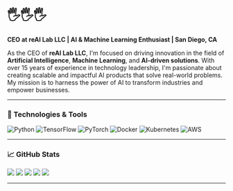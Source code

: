 # 🖐🖐🖐 
**CEO at reAI Lab LLC | AI & Machine Learning Enthusiast | San Diego, CA**

As the CEO of **reAI Lab LLC**, I'm focused on driving innovation in the field of **Artificial Intelligence**, **Machine Learning**, and **AI-driven solutions**. With over 15 years of experience in technology leadership, I'm passionate about creating scalable and impactful AI products that solve real-world problems. My mission is to harness the power of AI to transform industries and empower businesses.

---

### 🚀 Technologies & Tools

![Python](https://img.shields.io/badge/Python-3.9+-blue?style=flat&logo=python)
![TensorFlow](https://img.shields.io/badge/TensorFlow-2.5+-green?style=flat&logo=tensorflow)
![PyTorch](https://img.shields.io/badge/PyTorch-1.9+-red?style=flat&logo=pytorch)
![Docker](https://img.shields.io/badge/Docker-20+-blue?style=flat&logo=docker)
![Kubernetes](https://img.shields.io/badge/Kubernetes-1.20+-blue?style=flat&logo=kubernetes)
![AWS](https://img.shields.io/badge/AWS-Cloud-orange?style=flat&logo=aws)

---

### 📈 GitHub Stats

![](https://github-profile-summary-cards.vercel.app/api/cards/profile-details?username=fello33&theme=solarized_dark)
![](https://github-profile-summary-cards.vercel.app/api/cards/most-commit-language?username=fello33&theme=solarized_dark)
![](https://github-profile-summary-cards.vercel.app/api/cards/repos-per-language?username=fello33&theme=solarized_dark)
![](https://github-profile-summary-cards.vercel.app/api/cards/stats?username=fello33&theme=solarized_dark)
![](https://github-profile-summary-cards.vercel.app/api/cards/productive-time?username=fello33&theme=solarized_dark)

---
